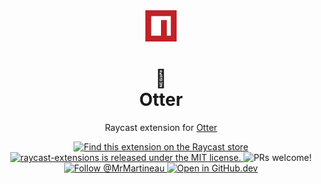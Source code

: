 <div align="center">
  <img
    src="https://github.com/mrmartineau/raycast-extensions/blob/main/search-npm/assets/command-icon.png?raw=true"
    width="50"
  />

  <h1>🦦<br/>Otter</h1>

Raycast extension for [Otter](https://github.com/mrmartineau/Otter)

  <p>
    <a href="https://www.raycast.com/mrmartineau/otter">
      <img src="https://img.shields.io/badge/Raycast-Store-red.svg"
        alt="Find this extension on the Raycast store"
      />
    </a>
    <a
      href="https://github.com/MrMartineau/raycast-extensions/blob/master/LICENSE"
    >
      <img
        src="https://img.shields.io/badge/license-MIT-blue.svg"
        alt="raycast-extensions is released under the MIT license."
      />
    </a>
    <img
      src="https://img.shields.io/badge/PRs-welcome-brightgreen.svg"
      alt="PRs welcome!"
    />
    <a href="https://twitter.com/intent/follow?screen_name=MrMartineau">
      <img
        src="https://img.shields.io/twitter/follow/MrMartineau.svg?label=Follow%20@MrMartineau"
        alt="Follow @MrMartineau"
      />
    </a>
    <a href="https://github.dev/mrmartineau/raycast-extensions">
      <img src="https://img.shields.io/badge/Open_in-GitHub.dev-red.svg"
        alt="Open in GitHub.dev"
      />
    </a>
  </p>
</div>

